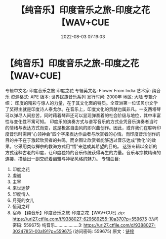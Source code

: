 ﻿---
title: 【纯音乐】印度音乐之旅-印度之花【WAV+CUE
date: 2022-08-03 07:19:03
categories: 古典音乐、新世纪、纯音雅乐
tags: 纯音雅乐
---
# 【纯音乐】印度音乐之旅-印度之花【WAV+CUE]

专辑中文名: 印度音乐之旅 印度之花
专辑英文名: Flower From India
艺术家: 纯音乐
资源格式: APE
版本: 世界民族音乐系列
发行时间: 2000年
地区: 大陆
专辑介绍：
印度的精彩与惊人的力量，在于其文化面的特质。全亚洲第一位诺贝尔文学了奖得主就是印度诗人泰戈尔。在音乐上，印度文化的贡献也属非凡。一支西塔琴可以弹尽人间悲苦，同时藉着琴声还可以显现弹奏着的社会阶级与地位，其中丰富性与变化性不寓可知。
印度乐的演奏方式与谱写音乐的方式全凭音乐演奏者当时的情绪与表达方式而变，这是极富自由风的即兴曲创作。因此，或许我们在聆听印度音乐时需用“心领神会”四个字来表达作曲者与欣赏者的心情。而印度音乐创作的目的并不在于激起欣赏者的共鸣，而企图让欣赏者能够透过音乐达成“教化”的效果。它采用类似禅宗的教诲方式用“悟”来达成其希望的目的。
这张专辑以全新的方式诠释古老的印度，让印度独特的音乐传统获得再生的力量。音乐与宗教精确的连接，描绘出一副交织着幽雅与神秘风格的魅力。
专辑曲目:
01. 印度之花
02. 虔诚
03. 主宰
04. 来世迷梦
05. 印度情人
06. 月亮的女儿
07. 恒河之畔
08. 宿命
【纯音乐】印度音乐之旅-印度之花【WAV+CUE].zip: https://url27.ctfile.com/f/9388027-629589255-10a370?p=559675
(访问密码: 559675)
纯音乐...................3: https://url27.ctfile.com/d/9388027-30247851-00a191?p=559675
(访问密码: 559675)
原文：[链接](https://blog.sina.com.cn/s/blog_1647c7e7601030yoe.html)